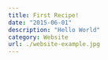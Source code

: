 ```yaml
---
title: First Recipe!
date: "2015-06-01"
description: "Hello World"
category: Website
url: ./website-example.jpg
---
```

